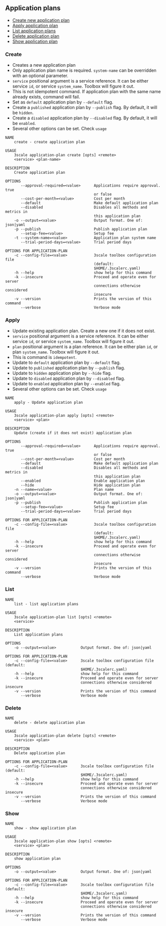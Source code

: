 ## Application plans

* [Create new application plan](#create)
* [Apply application plan](#apply)
* [List application plans](#list)
* [Delete application plan](#delete)
* [Show application plan](#show)

### Create

* Creates a new application plan
* Only application plan name is required. `system-name` can be overridden with an optional parameter.
* `service` positional argument is a service reference. It can be either service `id`, or service `system_name`. Toolbox will figure it out.
* This is not idempotent command. If application plan with the same name already exists, command will fail.
* Set as `default` application plan by `--default` flag.
* Create a `published` application plan by `--publish` flag. By default, it will be `hidden`.
* Create a `disabled` application plan by `--disabled` flag. By default, it will be `enabled`.
* Several other options can be set. Check `usage`

```shell
NAME
    create - create application plan

USAGE
    3scale application-plan create [opts] <remote>
    <service> <plan-name>

DESCRIPTION
    Create application plan

OPTIONS
       --approval-required=<value>      Applications require approval. true
                                        or false
       --cost-per-month=<value>         Cost per month
       --default                        Make default application plan
       --disabled                       Disables all methods and metrics in
                                        this application plan
    -o --output=<value>                 Output format. One of: json|yaml
    -p --publish                        Publish application plan
       --setup-fee=<value>              Setup fee
    -t --system-name=<value>            Application plan system name
       --trial-period-days=<value>      Trial period days

OPTIONS FOR APPLICATION-PLAN
    -c --config-file=<value>            3scale toolbox configuration file
                                        (default:
                                        $HOME/.3scalerc.yaml)
    -h --help                           show help for this command
    -k --insecure                       Proceed and operate even for server
                                        connections otherwise considered
                                        insecure
    -v --version                        Prints the version of this command
       --verbose                        Verbose mode
```

### Apply

* Update existing application plan. Create a new one if it does not exist.
* `service` positional argument is a service reference. It can be either service `id`, or service `system_name`. Toolbox will figure it out.
* `plan` positional argument is a plan reference. It can be either plan `id`, or plan `system_name`. Toolbox will figure it out.
* This is command is `idempotent`.
* Update to `default` application plan by `--default` flag.
* Update to `published` application plan by `--publish` flag.
* Update to `hidden` application plan by `--hide` flag.
* Update to `disabled` application plan by `--disabled` flag.
* Update to `enabled` application plan by `--enabled` flag.
* Several other options can be set. Check `usage`

```shell
NAME
    apply - Update application plan

USAGE
    3scale application-plan apply [opts] <remote>
    <service> <plan>

DESCRIPTION
    Update (create if it does not exist) application plan

OPTIONS
       --approval-required=<value>      Applications require approval. true
                                        or false
       --cost-per-month=<value>         Cost per month
       --default                        Make default application plan
       --disabled                       Disables all methods and metrics in
                                        this application plan
       --enabled                        Enable application plan
       --hide                           Hide application plan
    -n --name=<value>                   Plan name
    -o --output=<value>                 Output format. One of: json|yaml
    -p --publish                        Publish application plan
       --setup-fee=<value>              Setup fee
       --trial-period-days=<value>      Trial period days

OPTIONS FOR APPLICATION-PLAN
    -c --config-file=<value>            3scale toolbox configuration file
                                        (default:
                                        $HOME/.3scalerc.yaml)
    -h --help                           show help for this command
    -k --insecure                       Proceed and operate even for server
                                        connections otherwise considered
                                        insecure
    -v --version                        Prints the version of this command
       --verbose                        Verbose mode
```

### List

```shell
NAME
    list - list application plans

USAGE
    3scale application-plan list [opts] <remote>
    <service>

DESCRIPTION
    List application plans

OPTIONS
    -o --output=<value>           Output format. One of: json|yaml

OPTIONS FOR APPLICATION-PLAN
    -c --config-file=<value>      3scale toolbox configuration file (default:
                                  $HOME/.3scalerc.yaml)
    -h --help                     show help for this command
    -k --insecure                 Proceed and operate even for server
                                  connections otherwise considered insecure
    -v --version                  Prints the version of this command
       --verbose                  Verbose mode
```

### Delete

```shell
NAME
    delete - delete application plan

USAGE
    3scale application-plan delete [opts] <remote>
    <service> <plan>

DESCRIPTION
    Delete application plan

OPTIONS FOR APPLICATION-PLAN
    -c --config-file=<value>      3scale toolbox configuration file (default:
                                  $HOME/.3scalerc.yaml)
    -h --help                     show help for this command
    -k --insecure                 Proceed and operate even for server
                                  connections otherwise considered insecure
    -v --version                  Prints the version of this command
       --verbose                  Verbose mode
```

### Show


```shell
NAME
    show - show application plan

USAGE
    3scale application-plan show [opts] <remote>
    <service> <plan>

DESCRIPTION
    show application plan

OPTIONS
    -o --output=<value>           Output format. One of: json|yaml

OPTIONS FOR APPLICATION-PLAN
    -c --config-file=<value>      3scale toolbox configuration file (default:
                                  $HOME/.3scalerc.yaml)
    -h --help                     show help for this command
    -k --insecure                 Proceed and operate even for server
                                  connections otherwise considered insecure
    -v --version                  Prints the version of this command
       --verbose                  Verbose mode
```
